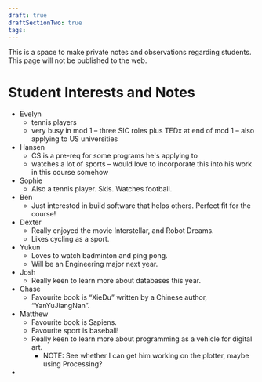 ```yaml
---
draft: true
draftSectionTwo: true
tags:
---
```

This is a space to make private notes and observations regarding students. This page will not be published to the web.

# Student Interests and Notes

- Evelyn
	- tennis players
	- very busy in mod 1 – three SIC roles plus TEDx at end of mod 1 – also applying to US universities
- Hansen
	- CS is a pre-req for some programs he's applying to
	- watches a lot of sports – would love to incorporate this into his work in this course somehow
- Sophie
	- Also a tennis player. Skis. Watches football.
- Ben
	- Just interested in build software that helps others. Perfect fit for the course!
- Dexter
	- Really enjoyed the movie Interstellar, and Robot Dreams.
	- Likes cycling as a sport.
- Yukun
	- Loves to watch badminton and ping pong.
	- Will be an Engineering major next year.
- Josh
	- Really keen to learn more about databases this year.
- Chase
	- Favourite book is “XieDu” written by a Chinese author, “YanYuJiangNan”.
- Matthew
	- Favourite book is Sapiens.
	- Favourite sport is baseball!
	- Really keen to learn more about programming as a vehicle for digital art.
		- NOTE: See whether I can get him working on the plotter, maybe using Processing?
- 